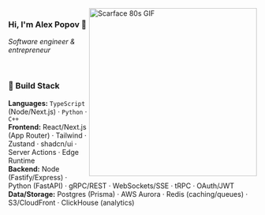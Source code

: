 <img src="https://media.giphy.com/media/SzQk4DdpJBkXu/giphy.gif" alt="Scarface 80s GIF" width="340" align="right" />

### Hi, I'm Alex Popov 👋
*Software engineer & entrepreneur*

<br/>

### 🚀 Build Stack
**Languages:** `TypeScript` (Node/Next.js) · `Python` · `C++`  
**Frontend:** React/Next.js (App Router) · Tailwind · Zustand · shadcn/ui · Server Actions · Edge Runtime  
**Backend:** Node (Fastify/Express) · Python (FastAPI) · gRPC/REST · WebSockets/SSE · tRPC · OAuth/JWT  
**Data/Storage:** Postgres (Prisma) · AWS Aurora · Redis (caching/queues) · S3/CloudFront · ClickHouse (analytics)
